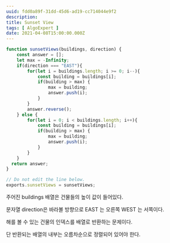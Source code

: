 ```yaml
---
uuid: fdd0a89f-31dd-45d6-ad19-cc714044e9f2
description: 
title: Sunset View
tags: [ AlgoExpert ]
date: 2021-04-08T15:00:00.000Z
---
```








```jsx
function sunsetViews(buildings, direction) {
	const answer = [];
	let max = -Infinity;
	if(direction === "EAST"){
		for(let i = buildings.length; i >= 0; i--){
			const building = buildings[i];
			if(building > max) {
				max = building;
				answer.push(i);
			}
		}
		answer.reverse();
	} else {
		for(let i = 0; i < buildings.length; i++){
			const building = buildings[i];
			if(building > max) {
				max = building;
				answer.push(i);
			}
		}
	}
  return answer;
}

// Do not edit the line below.
exports.sunsetViews = sunsetViews;
```

주어진 buildings 배열은 건물들의 높이 값이 들어있다.

문자열 direction은 바라볼 방향으로 EAST 는 오른쪽 WEST 는 서쪽이다.

해를 볼 수 있는 건물의 인덱스를 배열로 반환하는 문제이다.

단 반환되는 배열의 내부는 오름차순으로 정렬되어 있어야 한다.